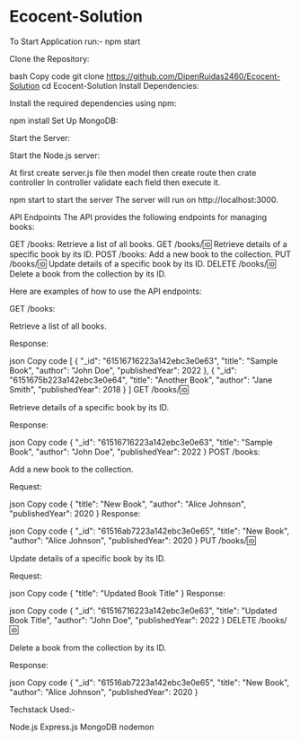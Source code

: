 # Ecocent-Solution

To Start Application run:- npm start  

Clone the Repository:

bash
Copy code
git clone https://github.com/DipenRuidas2460/Ecocent-Solution
cd Ecocent-Solution
Install Dependencies:

Install the required dependencies using npm:


npm install
Set Up MongoDB:


Start the Server:

Start the Node.js server:

At first create server.js file then model then create route then crate controller 
In controller validate each field then execute it.

npm start to start the server
The server will run on http://localhost:3000.

API Endpoints
The API provides the following endpoints for managing books:

GET /books: Retrieve a list of all books.
GET /books/:id: Retrieve details of a specific book by its ID.
POST /books: Add a new book to the collection.
PUT /books/:id: Update details of a specific book by its ID.
DELETE /books/:id: Delete a book from the collection by its ID.


Here are examples of how to use the API endpoints:

GET /books:

Retrieve a list of all books.

Response:

json
Copy code
[
  {
    "_id": "61516716223a142ebc3e0e63",
    "title": "Sample Book",
    "author": "John Doe",
    "publishedYear": 2022
  },
  {
    "_id": "6151675b223a142ebc3e0e64",
    "title": "Another Book",
    "author": "Jane Smith",
    "publishedYear": 2018
  }
]
GET /books/:id:

Retrieve details of a specific book by its ID.

Response:

json
Copy code
{
  "_id": "61516716223a142ebc3e0e63",
  "title": "Sample Book",
  "author": "John Doe",
  "publishedYear": 2022
}
POST /books:

Add a new book to the collection.

Request:

json
Copy code
{
  "title": "New Book",
  "author": "Alice Johnson",
  "publishedYear": 2020
}
Response:

json
Copy code
{
  "_id": "61516ab7223a142ebc3e0e65",
  "title": "New Book",
  "author": "Alice Johnson",
  "publishedYear": 2020
}
PUT /books/:id:

Update details of a specific book by its ID.

Request:

json
Copy code
{
  "title": "Updated Book Title"
}
Response:

json
Copy code
{
  "_id": "61516716223a142ebc3e0e63",
  "title": "Updated Book Title",
  "author": "John Doe",
  "publishedYear": 2022
}
DELETE /books/:id:

Delete a book from the collection by its ID.

Response:

json
Copy code
{
  "_id": "61516ab7223a142ebc3e0e65",
  "title": "New Book",
  "author": "Alice Johnson",
  "publishedYear": 2020
}

Techstack Used:-

Node.js
Express.js
MongoDB
nodemon
